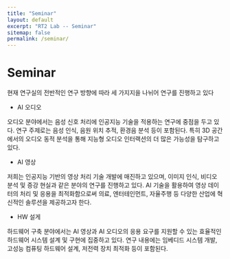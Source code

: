 ```yaml
---
title: "Seminar"
layout: default
excerpt: "RT2 Lab -- Seminar"
sitemap: false
permalink: /seminar/
---
```


# Seminar

현재 연구실의 전반적인 연구 방향에 따라 세 가지지을 나뉘어 연구를 진행하고 있다 

-   AI 오디오

오디오 분야에서는 음성 신호 처리에 인공지능 기술을 적용하는 연구에 중점을 두고 있다. 연구 주제로는 음성 인식, 음원 위치 추적, 환경음 분석 등이 포함된다. 특히 3D 공간에서의 오디오 동적 분석을 통해 지능형 오디오 인터랙션의 더 많은 가능성을 탐구하고 있다.

-   AI 영상

저희는 인공지능 기반의 영상 처리 기술 개발에 매진하고 있으며, 이미지 인식, 비디오 분석 및 증강 현실과 같은 분야의 연구를 진행하고 있다. AI 기술을 활용하여 영상 데이터의 처리 및 응용을 최적화함으로써 의료, 엔터테인먼트, 자율주행 등 다양한 산업에 혁신적인 솔루션을 제공하고자 한다.

-   HW 설게

하드웨어 구축 분야에서는 AI 영상과 AI 오디오의 응용 요구를 지원할 수 있는 효율적인 하드웨어 시스템 설계 및 구현에 집중하고 있다. 연구 내용에는 임베디드 시스템 개발, 고성능 컴퓨팅 하드웨어 설계, 저전력 장치 최적화 등이 포함된다.

